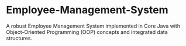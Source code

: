 # Employee-Management-System
A robust Employee Management System implemented in Core Java with Object-Oriented Programming (OOP) concepts and integrated data structures.
